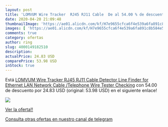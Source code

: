 ```yaml
---
layout: post
title: 'LOMVUM Wire Tracker  RJ45 RJ11 Cable  De al 54.00 % de descuento'
date: 2020-04-20 21:09:48
thumbnailImage: 'https://ae01.alicdn.com/kf/H7e9655cfca6f4e539a6fa891c8b584e5w/LOMVUM-Wire-Tracker-RJ45-RJ11-Cable-Detector-Line-Finder-for-Ethernet-LAN-Network-Cable-Telephone-Wire.jpg_350x350._SL200_.jpg'
images: [ 'https://ae01.alicdn.com/kf/H7e9655cfca6f4e539a6fa891c8b584e5w/LOMVUM-Wire-Tracker-RJ45-RJ11-Cable-Detector-Line-Finder-for-Ethernet-LAN-Network-Cable-Telephone-Wire.jpg_350x350._SL200_.jpg' ]
comments: true
category: ofertas
author: ring
slug: 4000149182510
description:
actualPrice: 24.83 USD
comparePrice: 53.98 USD
inStock: true
---
```


Está [LOMVUM Wire Tracker  RJ45 RJ11 Cable  Detector Line Finder for Ethernet LAN Network Cable /Telephone Wire Tester Checking](https://www.amazon.com/dp/4000149182510/?tag=redken08-20) con 54.00 de descuento por 24.83 USD (original: 53.98 USD) en el siguiente enlace!

[![](https://ae01.alicdn.com/kf/H7e9655cfca6f4e539a6fa891c8b584e5w/LOMVUM-Wire-Tracker-RJ45-RJ11-Cable-Detector-Line-Finder-for-Ethernet-LAN-Network-Cable-Telephone-Wire.jpg_350x350._SL200_.jpg)](https://www.amazon.com/dp/4000149182510/?tag=redken08-20)

[Ver la oferta!!](https://www.amazon.com/dp/4000149182510/?tag=redken08-20)

[Consulta otras ofertas en nuestro canal de telegram](https://t.me/s/ofertas25)
